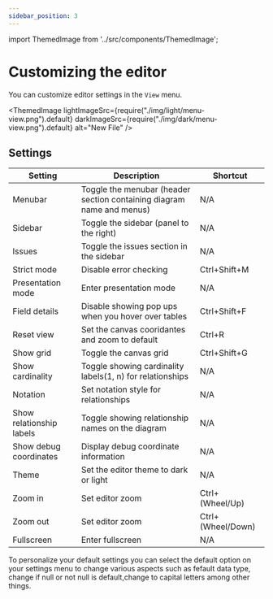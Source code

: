 ```yaml
---
sidebar_position: 3
---
```


import ThemedImage from '../src/components/ThemedImage';

# Customizing the editor

You can customize editor settings in the `View` menu.

<ThemedImage lightImageSrc={require("./img/light/menu-view.png").default} darkImageSrc={require("./img/dark/menu-view.png").default} alt="New File" />

## Settings

| Setting | Description | Shortcut |
| --- | --- | --- |
| Menubar | Toggle the menubar (header section containing diagram name and menus) | N/A |
| Sidebar | Toggle the sidebar (panel to the right) | N/A |
| Issues | Toggle the issues section in the sidebar | N/A |
| Strict mode | Disable error checking | Ctrl+Shift+M |
| Presentation mode | Enter presentation mode | N/A |
| Field details | Disable showing pop ups when you hover over tables | Ctrl+Shift+F |
| Reset view | Set the canvas cooridantes and zoom to default | Ctrl+R |
| Show grid | Toggle the canvas grid | Ctrl+Shift+G |
| Show cardinality | Toggle showing cardinality labels(1, n) for relationships | N/A |
| Notation | Set notation style for relationships | N/A |
| Show relationship labels | Toggle showing relationship names on the diagram | N/A |
| Show debug coordinates | Display debug coordinate information | N/A |
| Theme | Set the editor theme to dark or light | N/A |
| Zoom in | Set editor zoom | Ctrl+(Wheel/Up) |
| Zoom out | Set editor zoom | Ctrl+(Wheel/Down) |
| Fullscreen | Enter fullscreen | N/A |

To personalize your default settings you can select the default option on your settings menu to change various aspects such as fefault data type, change if null or not null is default,change to capital letters among other things.


<div style={{ textAlign: "center" }}>
  <ThemedImage
    lightImageSrc={require("./img/light/Default1.jpeg").default}
    darkImageSrc={require("./img/dark/Default1.jpeg").default}
    alt="New File"
  />
</div>

<div style={{ textAlign: "center" }}>
  <ThemedImage
    lightImageSrc={require("./img/light/Default2.jpeg").default}
    darkImageSrc={require("./img/dark/Default2.jpeg").default}
    alt="New File"
  />
</div>
